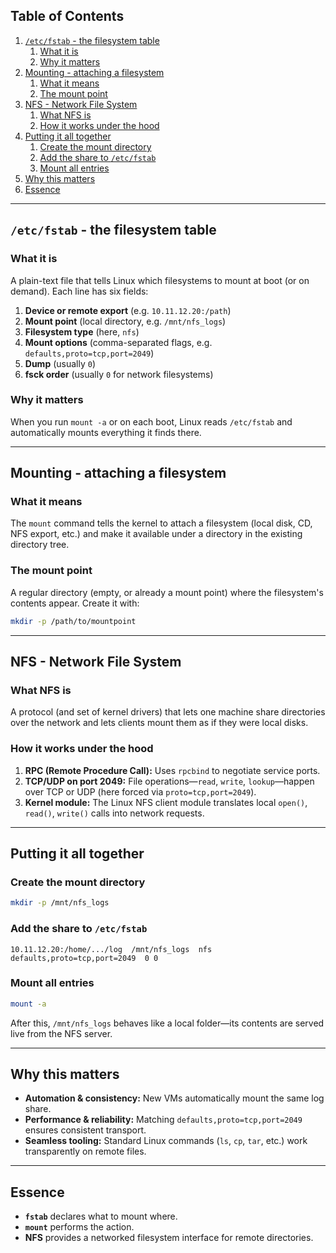 ## Table of Contents

1. [ `/etc/fstab` - the filesystem table](#etcfstab--the-filesystem-table)  
   1. [What it is](#what-it-is)  
   1. [Why it matters](#why-it-matters)  
1. [Mounting - attaching a filesystem](#mounting--attaching-a-filesystem)  
   1. [What it means](#what-it-means)  
   1. [The mount point](#the-mount-point)  
1. [NFS - Network File System](#nfs--network-file-system)  
   1. [What NFS is](#what-nfs-is)  
   1. [How it works under the hood](#how-it-works-under-the-hood)  
1. [Putting it all together](#putting-it-all-together)  
   1. [Create the mount directory](#create-the-mount-directory)  
   1. [Add the share to `/etc/fstab`](#add-the-share-to-etcfstab)  
   1. [Mount all entries](#mount-all-entries)  
1. [Why this matters](#why-this-matters)  
1. [Essence](#essence)  

---

## `/etc/fstab` - the filesystem table

### What it is  
A plain-text file that tells Linux which filesystems to mount at boot (or on demand). Each line has six fields:

1. **Device or remote export** (e.g. `10.11.12.20:/path`)  
1. **Mount point** (local directory, e.g. `/mnt/nfs_logs`)  
1. **Filesystem type** (here, `nfs`)  
1. **Mount options** (comma-separated flags, e.g. `defaults,proto=tcp,port=2049`)  
1. **Dump** (usually `0`)  
1. **fsck order** (usually `0` for network filesystems)

### Why it matters  
When you run `mount -a` or on each boot, Linux reads `/etc/fstab` and automatically mounts everything it finds there.

---

## Mounting - attaching a filesystem

### What it means  
The `mount` command tells the kernel to attach a filesystem (local disk, CD, NFS export, etc.) and make it available under a directory in the existing directory tree.

### The mount point  
A regular directory (empty, or already a mount point) where the filesystem's contents appear. Create it with:

```bash
mkdir -p /path/to/mountpoint
````

---

## NFS - Network File System

### What NFS is

A protocol (and set of kernel drivers) that lets one machine share directories over the network and lets clients mount them as if they were local disks.

### How it works under the hood

1. **RPC (Remote Procedure Call):** Uses `rpcbind` to negotiate service ports.
1. **TCP/UDP on port 2049:** File operations—`read`, `write`, `lookup`—happen over TCP or UDP (here forced via `proto=tcp,port=2049`).
1. **Kernel module:** The Linux NFS client module translates local `open()`, `read()`, `write()` calls into network requests.

---

## Putting it all together

### Create the mount directory

```bash
mkdir -p /mnt/nfs_logs
```

### Add the share to `/etc/fstab`

```fstab
10.11.12.20:/home/.../log  /mnt/nfs_logs  nfs  defaults,proto=tcp,port=2049  0 0
```

### Mount all entries

```bash
mount -a
```

After this, `/mnt/nfs_logs` behaves like a local folder—its contents are served live from the NFS server.

---

## Why this matters

* **Automation & consistency:** New VMs automatically mount the same log share.
* **Performance & reliability:** Matching `defaults,proto=tcp,port=2049` ensures consistent transport.
* **Seamless tooling:** Standard Linux commands (`ls`, `cp`, `tar`, etc.) work transparently on remote files.

---

## Essence

* **`fstab`** declares what to mount where.
* **`mount`** performs the action.
* **NFS** provides a networked filesystem interface for remote directories.
